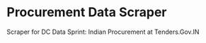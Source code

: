 Procurement Data Scraper
=========================

Scraper for DC Data Sprint: Indian Procurement at Tenders.Gov.IN
